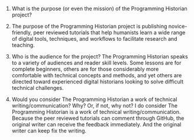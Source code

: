 1. What is the purpose (or even the mission) of the Programming Historian project?

  1. The purpose of the Programming Historian project is publishing novice-friendly, peer reviewed tutorials that help humanists learn a wide range of digital tools, techniques, and workflows to facilitate research and teaching. 

1. Who is the audience for the project?
  The Programming Historian speaks to a variety of audiences and reader skill levels. Some lessons are for complete beginners, others are for those considerably more comfortable with technical concepts and methods, and yet others are directed toward experienced digital historians looking to solve difficult technical challenges.

1. Would you consider The Programming Historian a work of technical writing/communication? Why? Or, if not, why not?
  I do consider The Programming Historian is a work of technical writing/communication. Because the peer reviewed tutorials can comment through GitHub, the original writer can receive the feedback immediately. And the original writer can keep fix the writing.
